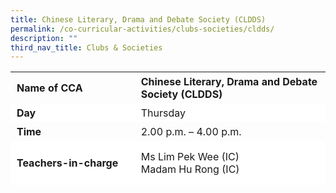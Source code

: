 ```yaml
---
title: Chinese Literary, Drama and Debate Society (CLDDS)
permalink: /co-curricular-activities/clubs-societies/cldds/
description: ""
third_nav_title: Clubs & Societies
---
```

<table border="0" style="box-sizing: inherit; border-collapse: collapse; border-spacing: 0px; max-width: 100%; height: 193px; width: 744.412px;"><tbody style="box-sizing: inherit;"><td style="box-sizing: inherit; padding: 5px 10px; width: 264.925px; height: 24px;"><strong style="box-sizing: inherit; font-weight: 700;">Name of CCA</strong></td><td style="box-sizing: inherit; padding: 5px 10px; width: 478.487px; height: 24px;"><strong style="box-sizing: inherit; font-weight: 700;">Chinese Literary, Drama and Debate Society (CLDDS)</strong></td><tr style="box-sizing: inherit; background: rgb(255, 255, 255); height: 24px;"><td style="box-sizing: inherit; padding: 5px 10px; width: 264.925px; height: 24px;"><strong style="box-sizing: inherit; font-weight: 700;">Day</strong><td style="box-sizing: inherit; padding: 5px 10px; width: 478.487px; height: 24px;">Thursday</td></tr><td style="box-sizing: inherit; padding: 5px 10px; width: 264.925px; height: 24px;"><strong style="box-sizing: inherit; font-weight: 700;">Time</strong></td><td style="box-sizing: inherit; padding: 5px 10px; width: 478.487px; height: 24px;">2.00 p.m. – 4.00 p.m.</td><tr style="box-sizing: inherit; background: rgb(255, 255, 255); height: 70px;"><td style="box-sizing: inherit; padding: 5px 10px; width: 264.925px; height: 70px;"><strong style="box-sizing: inherit; font-weight: 700;">Teachers-in-charge</strong></td><td style="box-sizing: inherit; padding: 5px 10px; width: 478.487px; height: 70px;">Ms Lim Pek Wee (IC)<br>Madam Hu Rong (IC)</td></tr><td colspan="2" style="box-sizing: inherit; padding: 5px 10px; width: 743.412px; height: 336px;"><p style="box-sizing: inherit; font-size: 1em;">
Chinese Literary, Drama and Debate Society (CLDDS) was set up with the objective of developing the students’ talent and interest in Chinese Language and Culture in 2016.Since the start of the CCA in 2016, the students were given opportunities to engage in various Chinese Cultural activities such as Paper Cutting, Paper Folding, Lantern Making, Tying of Chinese Knot, Tongue Twisters, Chinese Chess, Chinese Opera Mask Making etc. Besides, to increase their social awareness and self-confidence, showcasing their talents as well as developing their leadership qualities.</p><p style="box-sizing: inherit; font-size: 1em;"></p><p style="box-sizing: inherit; font-size: 1em;">CLDDS students were further exposed to various aspects of Chinese Drama through drama lessons conducted by professional instructors who was engaged to teach them how to use their voice, expression and body language to act. CLDDS performed during this year Chinese New Year Celebration Concert, showcasing their talents to the teachers and students.</p><p style="box-sizing: inherit; font-size: 1em;">Through the CCA, students will be able to develop social skills and build their self-confidence. The CCA also serves as a platform for the students to develop character and have a sense of belonging, knowing the roots as well as develop a love for mother tongue language.</p>